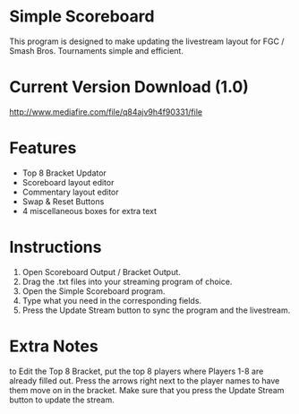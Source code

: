 # Simple Scoreboard
This program is designed to make updating the livestream layout for FGC / Smash Bros. Tournaments simple and efficient.

# Current Version Download (1.0)
http://www.mediafire.com/file/q84ajv9h4f90331/file

# Features
- Top 8 Bracket Updator
- Scoreboard layout editor
- Commentary layout editor
- Swap & Reset Buttons
- 4 miscellaneous boxes for extra text

# Instructions
1. Open Scoreboard Output / Bracket Output.
2. Drag the .txt files into your streaming program of choice.
3. Open the Simple Scoreboard program.
4. Type what you need in the corresponding fields.
5. Press the Update Stream button to sync the program and the livestream.

# Extra Notes
to Edit the Top 8 Bracket, put the top 8 players where Players 1-8 are already filled out. 
Press the arrows right next to the player names to have them move on in the bracket. 
Make sure that you press the Update Stream button to update the stream.
